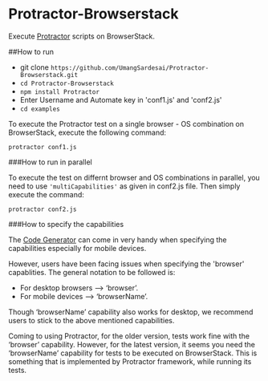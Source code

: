# Protractor-Browserstack
Execute [Protractor](https://github.com/angular/protractor) scripts on BrowserStack. 

##How to run

- git clone `https://github.com/UmangSardesai/Protractor-Browserstack.git`
- `cd Protractor-Browserstack`
- `npm install Protractor`
- Enter Username and Automate key in 'conf1.js' and 'conf2.js'
- `cd examples` 

To execute the Protractor test on a single browser - OS combination on BrowserStack, execute the following command:

`protractor conf1.js`

###How to run in parallel

To execute the test on differnt browser and OS combinations in parallel, you need to use `'multiCapabilities'` as given in conf2.js file. Then simply execute the command:

`protractor conf2.js`

###How to specify the capabilities

The [Code Generator](https://www.browserstack.com/automate/node#setting-os-and-browser) can come in very handy when specifying the capabilities especially for mobile devices. 

However, users have been facing issues when specifying the 'browser' capablities. The general notation to be followed is:

- For desktop browsers —> ‘browser’.
- For mobile devices —> ‘browserName’.

Though ‘browserName’ capability also works for desktop, we recommend users to stick to the above mentioned capabilities.

Coming to using Protractor, for the older version, tests work fine with the ‘browser’ capability. However, for the latest version, it seems you need the ‘browserName’ capability for tests to be executed on BrowserStack. This is something that is implemented by Protractor framework, while running its tests.

